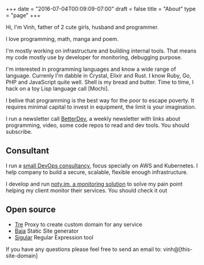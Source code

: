 +++
date = "2016-07-04T00:09:09-07:00"
draft = false
title = "About"
type  = "page"
+++

Hi, I'm Vinh, father of 2 cute girls, husband and programmer.

I love programming, math, manga and poem.

I'm mostly working on infrastructure and building internal tools.
That means my code mostly use by developer for monitoring, debugging
purpose.

I'm interested in programming languages and know a wide range of language.
Currenly I'm dabble in Crystal, Elixir and Rust. I know Ruby, Go,
PHP and JavaScript quite well. Shell is my bread and butter. Time to
time, I hack on a toy Lisp language call [Mochi].

I belive that programming is the best way for the poor to escape
poverty. It requires minimal capital to invest in equipment, the limit
 is your imagination.

I run a newsletter call
[BetterDev](https://betterdev.link), a weekly newsletter with links
about programming, video, some code repos to read and dev tools. You should
subscribe.

## Consultant

I run a [small DevOps consultancy](https://yeo.space), focus specially
on AWS and Kubernetes. I help company to build a secure, scalable,
flexible enough infrastructure.

I develop and run [noty.im, a monitoring solution](https://noty.im) to
solve my pain point helping my client monitor their services. You should
check it out

## Open source

- [Tre](/projects/tre) Proxy to create custom domain for any service
- [Baja](/project/baja) Static Site generator
- [Sigular](https://sigular.herokuapp.com) Regular Expression tool

If you have any questions please feel free to send an email to: vinh@[this-site-domain]
